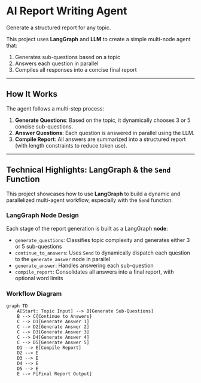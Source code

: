 # AI Report Writing Agent

Generate a structured report for any topic.

This project uses **LangGraph** and **LLM** to create a simple multi-node agent that:
1. Generates sub-questions based on a topic
2. Answers each question in parallel
3. Compiles all responses into a concise final report

---

## How It Works

The agent follows a multi-step process:
1. **Generate Questions**: Based on the topic, it dynamically chooses 3 or 5 concise sub-questions.
2. **Answer Questions**: Each question is answered in parallel using the LLM.
3. **Compile Report**: All answers are summarized into a structured report (with length constraints to reduce token use).

---
## Technical Highlights: LangGraph & the `Send` Function

This project showcases how to use **LangGraph** to build a dynamic and parallelized multi-agent workflow, especially with the `Send` function.

### LangGraph Node Design

Each stage of the report generation is built as a LangGraph **node**:

- `generate_questions`: Classifies topic complexity and generates either 3 or 5 sub-questions
- `continue_to_answers`: Uses `Send` to dynamically dispatch each question to the `generate_answer` node in parallel
- `generate_answer`: Handles answering each sub-question
- `compile_report`: Consolidates all answers into a final report, with optional word limits


### Workflow Diagram

```mermaid
graph TD
    A[Start: Topic Input] --> B[Generate Sub-Questions]
    B --> C{Continue to Answers}
    C --> D1[Generate Answer 1]
    C --> D2[Generate Answer 2]
    C --> D3[Generate Answer 3]
    C --> D4[Generate Answer 4]
    C --> D5[Generate Answer 5]
    D1 --> E[Compile Report]
    D2 --> E
    D3 --> E
    D4 --> E
    D5 --> E
    E --> F[Final Report Output]
